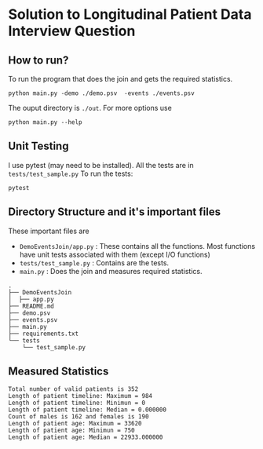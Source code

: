# Solution to Longitudinal Patient Data Interview Question

## How to run?
To run the program that does the join and gets the required statistics.
```
python main.py -demo ./demo.psv  -events ./events.psv
```
The ouput directory is `./out`. For more options use
```
python main.py --help
```

## Unit Testing
I use pytest (may need to be installed). All the tests are in `tests/test_sample.py`
To run the tests:
```
pytest
```

## Directory Structure and it's important files
These important files are 
* `DemoEventsJoin/app.py` : These contains all the functions. Most functions have unit tests associated with them (except I/O functions)
* `tests/test_sample.py` : Contains are the tests.
* `main.py` : Does the join and measures required statistics.
```
.
├── DemoEventsJoin
│  ├── app.py
├── README.md
├── demo.psv
├── events.psv
├── main.py
├── requirements.txt
└── tests
    └── test_sample.py
```

## Measured Statistics
```
Total number of valid patients is 352
Length of patient timeline: Maximum = 984
Length of patient timeline: Minimun = 0
Length of patient timeline: Median = 0.000000
Count of males is 162 and females is 190
Length of patient age: Maximum = 33620
Length of patient age: Minimun = 750
Length of patient age: Median = 22933.000000
```


